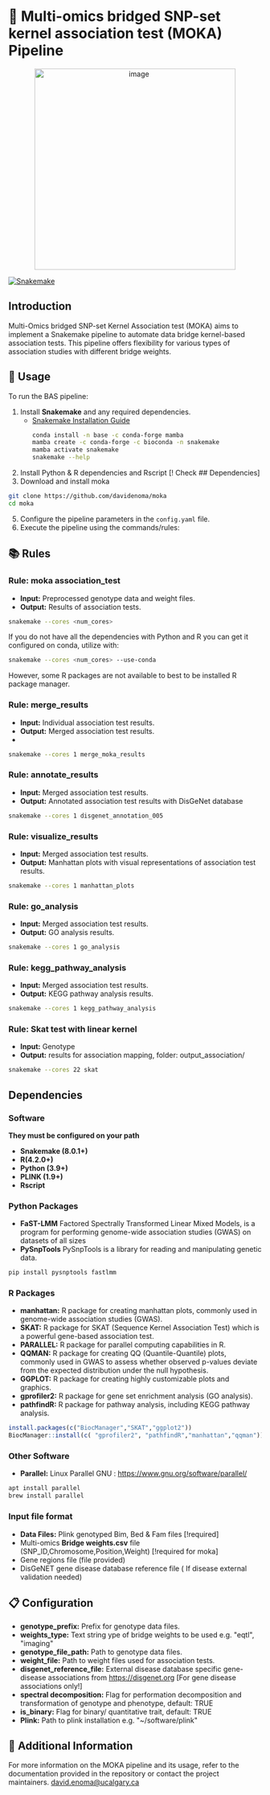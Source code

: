 

# 🌉 Multi-omics bridged SNP-set kernel association test (MOKA) Pipeline
<div align="center">
  <img src="https://github.com/user-attachments/assets/a071b8b5-60bd-48fa-97f3-cdbc7a2385f9" alt="image" width="400">
</div>


[![Snakemake](https://img.shields.io/badge/snakemake-≥6.3.0-brightgreen.svg)](https://snakemake.github.io)


## Introduction
Multi-Omics bridged SNP-set Kernel Association test (MOKA) aims to implement a Snakemake pipeline to automate data bridge kernel-based association tests. This pipeline offers flexibility for various types of association studies with different bridge weights.

## 🚀 Usage
To run the BAS pipeline:

1. Install **Snakemake** and any required dependencies.
   - [Snakemake Installation Guide](https://snakemake.readthedocs.io/en/stable/getting_started/installation.html)
     ```bash
     conda install -n base -c conda-forge mamba
     mamba create -c conda-forge -c bioconda -n snakemake
     mamba activate snakemake
     snakemake --help
     ```
2. Install Python & R dependencies and Rscript [! Check ## Dependencies]
3. Download and install moka
```bash
git clone https://github.com/davidenoma/moka
cd moka
```
5. Configure the pipeline parameters in the `config.yaml` file.
6. Execute the pipeline using the commands/rules:


## 📚 Rules
### Rule: moka association_test
- **Input:** Preprocessed genotype data and weight files.
- **Output:** Results of association tests.
```bash
snakemake --cores <num_cores>
```

   If you do not have all the dependencies with Python and R you can get it configured on conda, utilize with:

   ```bash
   snakemake --cores <num_cores> --use-conda
   ```
However, some R packages are not available to best to be installed R package manager.

### Rule: merge_results
- **Input:** Individual association test results.
- **Output:** Merged association test results.
- 
```bash
snakemake --cores 1 merge_moka_results
```


### Rule: annotate_results
- **Input:** Merged association test results.
- **Output:** Annotated association test results with DisGeNet database

```bash
snakemake --cores 1 disgenet_annotation_005
```

### Rule: visualize_results
- **Input:** Merged association test results.
- **Output:** Manhattan plots with visual representations of association test results.

```bash
snakemake --cores 1 manhattan_plots
```

### Rule: go_analysis
- **Input:** Merged association test results.
- **Output:** GO analysis results.

```bash
snakemake --cores 1 go_analysis
```

### Rule: kegg_pathway_analysis
- **Input:** Merged association test results.
- **Output:** KEGG pathway analysis results.

```bash
snakemake --cores 1 kegg_pathway_analysis
```
### Rule:  Skat test with linear kernel
- **Input:** Genotype
- **Output:** results for association mapping, folder: output_association/
```bash
snakemake --cores 22 skat

```
## Dependencies

### Software
**They must be configured on your path**
- **Snakemake (8.0.1+)**
- **R(4.2.0+)**
- **Python (3.9+)**
- **PLINK (1.9+)**
- **Rscript**

### Python Packages
- **FaST-LMM**  Factored Spectrally Transformed Linear Mixed Models, is a program for performing genome-wide association studies (GWAS) on datasets of all sizes
- **PySnpTools**  PySnpTools is a library for reading and manipulating genetic data.
  
```Python
pip install pysnptools fastlmm
```
### R Packages

- **manhattan:** R package for creating manhattan plots, commonly used in genome-wide association studies (GWAS).
- **SKAT:** R package for SKAT (Sequence Kernel Association Test) which is a powerful gene-based association test.
- **PARALLEL:** R package for parallel computing capabilities in R.
- **QQMAN:** R package for creating QQ (Quantile-Quantile) plots, commonly used in GWAS to assess whether observed p-values deviate from the expected distribution under the null hypothesis.
- **GGPLOT:** R package for creating highly customizable plots and graphics.
- **gprofiler2:** R package for gene set enrichment analysis (GO analysis).
- **pathfindR:** R package for pathway analysis, including KEGG pathway analysis.

```R
install.packages(c("BiocManager","SKAT","ggplot2"))
BiocManager::install(c( "gprofiler2", "pathfindR","manhattan","qqman"))
```

### Other Software
- **Parallel:** Linux Parallel GNU : https://www.gnu.org/software/parallel/
```bash
apt install parallel
brew install parallel 
```
### Input file format
- **Data Files:** Plink genotyped Bim, Bed & Fam files [!required]
- Multi-omics **Bridge weights.csv** file (SNP_ID,Chromosome,Position,Weight) [!required for moka]
- Gene regions file (file provided)
- DisGeNET gene disease database reference file ( If disease external validation needed)


## 📋 Configuration
- **genotype_prefix:** Prefix for genotype data files.
- **weights_type:** Text string ype of bridge weights to be used e.g. "eqtl", "imaging"
- **genotype_file_path:** Path to genotype data files.
- **weight_file:** Path to weight files used for association tests.
- **disgenet_reference_file:** External disease database specific gene-disease associations from https://disgenet.org [For gene disease associations only!]
- **spectral decomposition:** Flag for performation decomposition and transformation of genotype and phenotype, default: TRUE
- **is_binary:** Flag for binary/ quantitative trait, default: TRUE 
- **Plink:** Path to plink installation e.g. "~/software/plink"
  
## 📖 Additional Information
For more information on the MOKA pipeline and its usage, refer to the documentation provided in the repository or contact the project maintainers.
david.enoma@ucalgary.ca 

